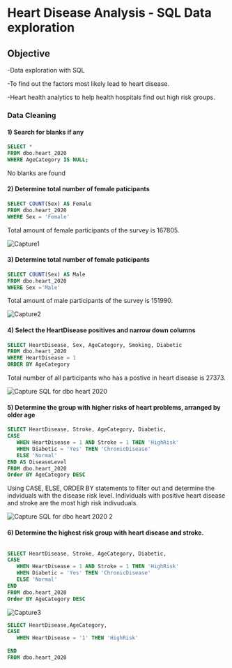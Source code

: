 # Heart Disease Analysis - SQL Data exploration


## Objective 

-Data exploration with SQL

-To find out the factors most likely lead to heart disease.  

-Heart health analytics to help health hospitals find out high risk groups.  


### Data Cleaning 

#### 1) Search for blanks if any

```sql
SELECT *
FROM dbo.heart_2020
WHERE AgeCategory IS NULL;
```
No blanks are found


#### 2) Determine total number of female paticipants

```sql
SELECT COUNT(Sex) AS Female 
FROM dbo.heart_2020 
WHERE Sex = 'Female'
```

Total amount of female participants of the survey is 167805.

![Capture1](https://github.com/Yuanlli/Heart-Disease-Analysis/assets/35889216/298dab97-2ed3-4cd6-a935-63c5df4e9a3b)



#### 3) Determine total number of female paticipants

```sql
SELECT COUNT(Sex) AS Male
FROM dbo.heart_2020
WHERE Sex ='Male'
```
Total amount of male participants of the survey is 151990.

![Capture2](https://github.com/Yuanlli/Heart-Disease-Analysis/assets/35889216/c6fc43b2-1dc1-440e-bc3c-06b8189fb3e6)


#### 4) Select the HeartDisease positives and narrow down columns 

```sql
SELECT HeartDisease, Sex, AgeCategory, Smoking, Diabetic 
FROM dbo.heart_2020 
WHERE HeartDisease = 1 
ORDER BY AgeCategory
```
Total number of all participants who has a postive in heart disease is 27373.

![Capture SQL for dbo heart 2020](https://github.com/Yuanlli/Heart-Disease-Analysis/assets/35889216/f99c038a-42bc-43b0-90b8-f0df32451866)



#### 5) Determine the group with higher risks of heart problems, arranged by older age

```sql
SELECT HeartDisease, Stroke, AgeCategory, Diabetic,
CASE
   WHEN HeartDisease = 1 AND Stroke = 1 THEN 'HighRisk'
   WHEN Diabetic = 'Yes' THEN 'ChronicDisease'
   ELSE 'Normal'
END AS DiseaseLevel
FROM dbo.heart_2020
Order BY AgeCategory DESC
```
Using CASE, ELSE, ORDER BY statements to filter out and determine the indviduals with the disease risk level. 
Individuals with positive heart disease and stroke are the most high risk indivuduals.

![Capture SQL for dbo heart 2020 2](https://github.com/Yuanlli/Heart-Disease-Analysis/assets/35889216/8b4f6693-bcdb-4f86-9ce1-24e5ffc63b05)



#### 6) Determine the highest risk group with heart disease and stroke.

```sql

SELECT HeartDisease, Stroke, AgeCategory, Diabetic,
CASE
   WHEN HeartDisease = 1 AND Stroke = 1 THEN 'HighRisk'
   WHEN Diabetic = 'Yes' THEN 'ChronicDisease'
   ELSE 'Normal'
END
FROM dbo.heart_2020
Order BY AgeCategory DESC
```
![Capture3](https://github.com/Yuanlli/Heart-Disease-Analysis/assets/35889216/be72485c-57ab-4600-8006-290b279590c0)



```sql
SELECT HeartDisease,AgeCategory,
CASE
   WHEN HeartDisease = '1' THEN 'HighRisk'
   
END
FROM dbo.heart_2020
```








